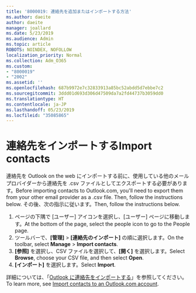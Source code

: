 ```yaml
---
title: '8000019: 連絡先を追加またはインポートする方法'
ms.author: daeite
author: daeite
manager: joallard
ms.date: 5/23/2019
ms.audience: Admin
ms.topic: article
ROBOTS: NOINDEX, NOFOLLOW
localization_priority: Normal
ms.collection: Adm_O365
ms.custom:
- "8000019"
- "2002"
ms.assetid: ''
ms.openlocfilehash: 687b9972e7c32833913a85bc52abdd5d7ebbe7c2
ms.sourcegitcommit: 3ddd01d693d306d47509da7a2fd44737b3059dd0
ms.translationtype: HT
ms.contentlocale: ja-JP
ms.lasthandoff: 05/23/2019
ms.locfileid: "35085865"
---
```

# <a name="import-contacts"></a><span data-ttu-id="02973-102">連絡先をインポートする</span><span class="sxs-lookup"><span data-stu-id="02973-102">Import contacts</span></span>

<span data-ttu-id="02973-103">連絡先を Outlook on the web にインポートする前に、使用している他のメール プロバイダーから連絡先を .csv ファイルとしてエクスポートする必要があります。</span><span class="sxs-lookup"><span data-stu-id="02973-103">Before importing contacts to Outlook.com, you'll need to export them from your other email provider as a .csv file. Then, follow the instructions below.</span></span> <span data-ttu-id="02973-104">その後、次の指示に従います。</span><span class="sxs-lookup"><span data-stu-id="02973-104">Then, follow the instructions below.</span></span>

1. <span data-ttu-id="02973-105">ページの下隅で [ユーザー] アイコンを選択し、[ユーザー] ページに移動します。</span><span class="sxs-lookup"><span data-stu-id="02973-105">At the bottom of the page, select the people icon to go to the People page.</span></span>
2. <span data-ttu-id="02973-106">ツールバーで、**[管理]** > **[連絡先のインポート]** の順に選択します。</span><span class="sxs-lookup"><span data-stu-id="02973-106">On the toolbar, select **Manage** > **Import contacts**.</span></span>
3. <span data-ttu-id="02973-107">**[参照]** を選択し、CSV ファイルを選択して、**[開く]** を選択します。</span><span class="sxs-lookup"><span data-stu-id="02973-107">Select **Browse**, choose your CSV file, and then select **Open**.</span></span>
4. <span data-ttu-id="02973-108">**[インポート]** を選択します。</span><span class="sxs-lookup"><span data-stu-id="02973-108">Select **Import**.</span></span>

<span data-ttu-id="02973-109">詳細については、「[Outlook に連絡先をインポートする](https://support.office.com/article/bb796340-b58a-46c1-90c7-b549b8f3c5f8#ID0EAACAAA=Outlook_on_the_web)」を参照してください。</span><span class="sxs-lookup"><span data-stu-id="02973-109">To learn more, see [Import contacts to an Outlook.com account](https://support.office.com/article/bb796340-b58a-46c1-90c7-b549b8f3c5f8#ID0EAACAAA=Outlook_on_the_web).</span></span>

